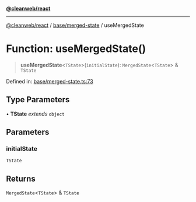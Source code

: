 [**@cleanweb/react**](../../../README.md)

***

[@cleanweb/react](../../../modules.md) / [base/merged-state](../README.md) / useMergedState

# Function: useMergedState()

> **useMergedState**\<`TState`\>(`initialState`): `MergedState`\<`TState`\> & `TState`

Defined in: [base/merged-state.ts:73](https://github.com/cleanjsweb/neat-react/blob/14baaff619a13096b0ac0ffe8ec82445197edebb/base/merged-state.ts#L73)

## Type Parameters

• **TState** *extends* `object`

## Parameters

### initialState

`TState`

## Returns

`MergedState`\<`TState`\> & `TState`
